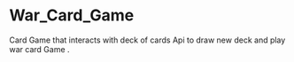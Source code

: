 # War_Card_Game
 Card Game that interacts with deck of cards Api to draw new deck and play war card Game . 
